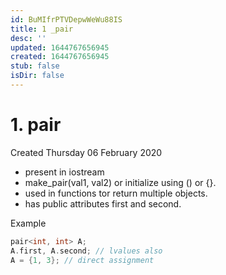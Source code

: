 ```yaml
---
id: BuMIfrPTVDepwWeWu88IS
title: 1 _pair
desc: ''
updated: 1644767656945
created: 1644767656945
stub: false
isDir: false
---
```

# 1. pair
Created Thursday 06 February 2020


* present in iostream
* make_pair(val1, val2) or initialize using () or {}.
* used in functions tor return multiple objects.
* has public attributes first and second.

Example
```c++
pair<int, int> A;
A.first, A.second; // lvalues also
A = {1, 3}; // direct assignment
```
